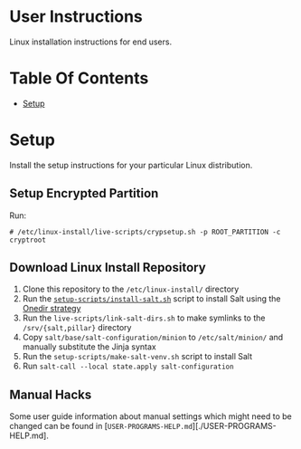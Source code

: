 # User Instructions
Linux installation instructions for end users.

# Table Of Contents
- [Setup](#setup)

# Setup
Install the setup instructions for your particular Linux distribution.

## Setup Encrypted Partition
Run:

```
# /etc/linux-install/live-scripts/crypsetup.sh -p ROOT_PARTITION -c cryptroot
```

## Download Linux Install Repository
1. Clone this repository to the `/etc/linux-install/` directory
2. Run the [`setup-scripts/install-salt.sh`](./setup-scripts/install-salt.sh) script to install Salt using the [Onedir strategy](https://docs.saltproject.io/salt/install-guide/en/latest/topics/upgrade-to-onedir.html)
3. Run the `live-scripts/link-salt-dirs.sh` to make symlinks to the `/srv/{salt,pillar}` directory
4. Copy `salt/base/salt-configuration/minion` to `/etc/salt/minion/` and manually substitute the Jinja syntax
5. Run the `setup-scripts/make-salt-venv.sh` script to install Salt
6. Run `salt-call --local state.apply salt-configuration`

## Manual Hacks
Some user guide information about manual settings which might need to be changed can be found in [`USER-PROGRAMS-HELP.md`][./USER-PROGRAMS-HELP.md].
